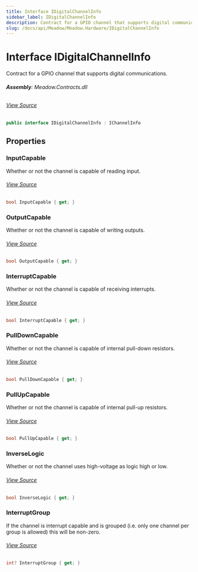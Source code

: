 ```yaml
---
title: Interface IDigitalChannelInfo
sidebar_label: IDigitalChannelInfo
description: Contract for a GPIO channel that supports digital communications.
slug: /docs/api/Meadow/Meadow.Hardware/IDigitalChannelInfo
---
```

# Interface IDigitalChannelInfo
Contract for a GPIO channel that supports digital communications.

###### **Assembly**: Meadow.Contracts.dll
###### [View Source](https://github.com/WildernessLabs/Meadow.Contracts.git/blob/develop/Source/Meadow.Contracts/Hardware/Contracts/ChannelInfos/IDigitalChannelInfo.cs#L6)
```csharp title="Declaration"
public interface IDigitalChannelInfo : IChannelInfo
```
## Properties
### InputCapable
Whether or not the channel is capable of reading input.
###### [View Source](https://github.com/WildernessLabs/Meadow.Contracts.git/blob/develop/Source/Meadow.Contracts/Hardware/Contracts/ChannelInfos/IDigitalChannelInfo.cs#L12)
```csharp title="Declaration"
bool InputCapable { get; }
```
### OutputCapable
Whether or not the channel is capable of writing outputs.
###### [View Source](https://github.com/WildernessLabs/Meadow.Contracts.git/blob/develop/Source/Meadow.Contracts/Hardware/Contracts/ChannelInfos/IDigitalChannelInfo.cs#L17)
```csharp title="Declaration"
bool OutputCapable { get; }
```
### InterruptCapable
Whether or not the channel is capable of receiving interrupts.
###### [View Source](https://github.com/WildernessLabs/Meadow.Contracts.git/blob/develop/Source/Meadow.Contracts/Hardware/Contracts/ChannelInfos/IDigitalChannelInfo.cs#L22)
```csharp title="Declaration"
bool InterruptCapable { get; }
```
### PullDownCapable
Whether or not the channel is capable of internal pull-down resistors.
###### [View Source](https://github.com/WildernessLabs/Meadow.Contracts.git/blob/develop/Source/Meadow.Contracts/Hardware/Contracts/ChannelInfos/IDigitalChannelInfo.cs#L27)
```csharp title="Declaration"
bool PullDownCapable { get; }
```
### PullUpCapable
Whether or not the channel is capable of internal pull-up resistors.
###### [View Source](https://github.com/WildernessLabs/Meadow.Contracts.git/blob/develop/Source/Meadow.Contracts/Hardware/Contracts/ChannelInfos/IDigitalChannelInfo.cs#L32)
```csharp title="Declaration"
bool PullUpCapable { get; }
```
### InverseLogic
Whether or not the channel uses high-voltage as logic high or low.
###### [View Source](https://github.com/WildernessLabs/Meadow.Contracts.git/blob/develop/Source/Meadow.Contracts/Hardware/Contracts/ChannelInfos/IDigitalChannelInfo.cs#L37)
```csharp title="Declaration"
bool InverseLogic { get; }
```
### InterruptGroup
If the channel is interrupt capable and is grouped (i.e. only one channel per group is allowed) this will be non-zero.
###### [View Source](https://github.com/WildernessLabs/Meadow.Contracts.git/blob/develop/Source/Meadow.Contracts/Hardware/Contracts/ChannelInfos/IDigitalChannelInfo.cs#L42)
```csharp title="Declaration"
int? InterruptGroup { get; }
```
